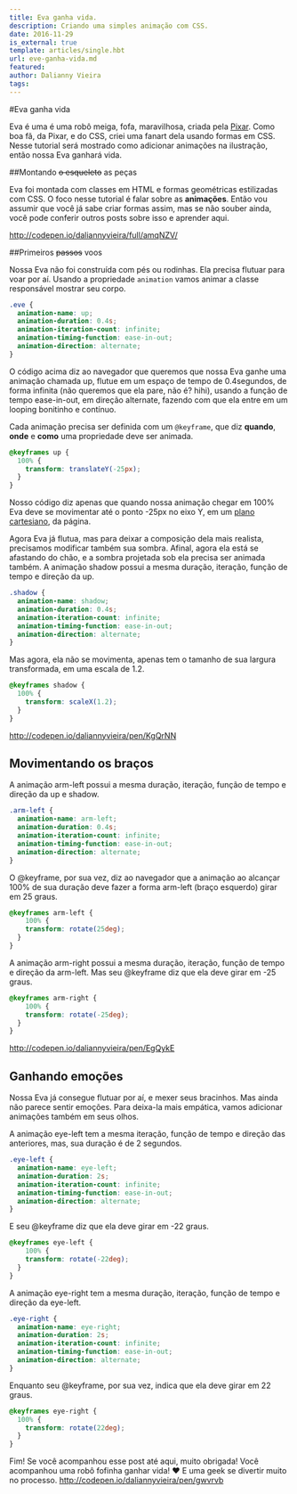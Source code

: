 ```yaml
---
title: Eva ganha vida.
description: Criando uma simples animação com CSS.
date: 2016-11-29
is_external: true
template: articles/single.hbt
url: eve-ganha-vida.md
featured:
author: Dalianny Vieira
tags: 
---
```


#Eva ganha vida

Eva é uma é uma robô meiga, fofa, maravilhosa, criada pela [Pixar](https://pt.wikipedia.org/wiki/WALL%C2%B7E). Como boa fã, da Pixar, e do CSS, criei uma fanart dela usando formas em CSS.
Nesse tutorial será mostrado como adicionar animações na ilustração, então nossa Eva ganhará vida.

##Montando ~~o esqueleto~~ as peças

Eva foi montada com classes em HTML e formas geométricas estilizadas com CSS. O foco nesse tutorial é falar sobre as **animações**. Então vou assumir que você já sabe criar formas assim, mas se não souber ainda, você pode conferir outros posts sobre isso e aprender aqui.

http://codepen.io/daliannyvieira/full/amqNZV/

##Primeiros ~~passos~~ voos

Nossa Eva não foi construída com pés ou rodinhas. Ela precisa flutuar para voar por aí. Usando a propriedade `animation` vamos animar a classe responsável mostrar seu corpo.
``` css
.eve {
  animation-name: up;
  animation-duration: 0.4s;
  animation-iteration-count: infinite;
  animation-timing-function: ease-in-out;
  animation-direction: alternate;
}
```
O código acima diz ao navegador que queremos que nossa Eva ganhe uma animação chamada up, flutue em um espaço de tempo de 0.4segundos, de forma infinita (não queremos que ela pare, não é? hihi), usando a função de tempo ease-in-out, em direção alternate, fazendo com que ela entre em um looping bonitinho e contínuo.

Cada animação precisa ser definida com um `@keyframe`, que diz **quando**, **onde** e **como** uma propriedade deve ser animada.

``` css
@keyframes up {
  100% {
    transform: translateY(-25px);
  }
}
```

Nosso código diz apenas que quando nossa animação chegar em 100% Eva deve se movimentar até o ponto -25px no eixo Y, em um [plano cartesiano](http://brasilescola.uol.com.br/matematica/plano-cartesiano.htm]), da página.  

Agora Eva já flutua, mas para deixar a composição dela mais realista, precisamos modificar também sua sombra. Afinal, agora ela está se afastando do chão, e a sombra projetada sob ela precisa ser animada também. A animação shadow possui a mesma duração, iteração, função de tempo e direção da up. 

``` css
.shadow {
  animation-name: shadow;
  animation-duration: 0.4s;
  animation-iteration-count: infinite;
  animation-timing-function: ease-in-out;
  animation-direction: alternate;
}
```

Mas agora, ela não se movimenta, apenas tem o tamanho de sua largura transformada, em uma escala de 1.2.

``` css
@keyframes shadow {
  100% {
    transform: scaleX(1.2);
  }
}
```
http://codepen.io/daliannyvieira/pen/KgQrNN

## Movimentando os braços

A animação arm-left possui a mesma duração, iteração, função de tempo e direção da up e shadow.

``` css
.arm-left {
  animation-name: arm-left;
  animation-duration: 0.4s;
  animation-iteration-count: infinite;
  animation-timing-function: ease-in-out;
  animation-direction: alternate;
}
```
O @keyframe, por sua vez, diz ao navegador que a animação ao alcançar 100% de sua duração deve fazer a forma arm-left (braço esquerdo) girar em 25 graus.

``` css
@keyframes arm-left {
	100% {
    transform: rotate(25deg);
  }
}
```
A animação arm-right possui a mesma duração, iteração, função de tempo e direção da arm-left. Mas seu @keyframe diz que ela deve girar em -25 graus.

``` css
@keyframes arm-right {
	100% {
    transform: rotate(-25deg);
  }
}
```

http://codepen.io/daliannyvieira/pen/EgQykE

## Ganhando emoções

Nossa Eva já consegue flutuar por aí, e mexer seus bracinhos. Mas ainda não parece sentir emoções. Para deixa-la mais empática, vamos adicionar animações também em seus olhos. 

A animação eye-left tem a mesma iteração, função de tempo e direção das anteriores, mas, sua duração é de 2 segundos.

``` css
.eye-left {
  animation-name: eye-left;
  animation-duration: 2s;
  animation-iteration-count: infinite;
  animation-timing-function: ease-in-out;
  animation-direction: alternate;
}
```
E seu @keyframe diz que ela deve girar em -22 graus.
``` css
@keyframes eye-left {
	100% {
    transform: rotate(-22deg);
  }
}
```

A animação eye-right tem a mesma duração, iteração, função de tempo e direção da eye-left.

``` css
.eye-right {
  animation-name: eye-right;
  animation-duration: 2s;
  animation-iteration-count: infinite;
  animation-timing-function: ease-in-out;
  animation-direction: alternate;
}
```

Enquanto seu @keyframe, por sua vez, indica que ela deve girar em 22 graus.
``` css
@keyframes eye-right {
  100% {
    transform: rotate(22deg);
  }
}
```
Fim! Se você acompanhou esse post até aqui, muito obrigada!
Você acompanhou uma robô fofinha ganhar vida! ♥ E uma geek se divertir muito no processo.
http://codepen.io/daliannyvieira/pen/gwvrvb
